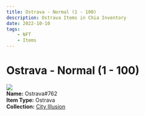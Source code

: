 ```yaml
---
title: Ostrava - Normal (1 - 100)
description: Ostrava Items in Chia Inventory
date: 2022-10-10
tags:
    - NFT
    - Items
---
```


# Ostrava - Normal (1 - 100)
<div class="item_thumbnail">
<img loading="lazy" src="https://jtn4fmxdsjqwmkj5y4nsgxogudqwmr55ivcvrrieuojgt6ay2joa.arweave.net/TNvCsuOSYWYpPccbI13GoOFmR71FRVjFBKOSafgY0lw"><br/>
<div><strong>Name:</strong> Ostrava#762</div>
<div><strong>Item Type:</strong> Ostrava</div>
<div><strong>Collection:</strong> <a href="https://www.spacescan.io/xch/nft/collection/col1lend2dcn558km4wcwta4xnkfv3xpcmlp9kyt0m909emvfxechlyqdl5ndg">City Illusion</a></div>
</div>

